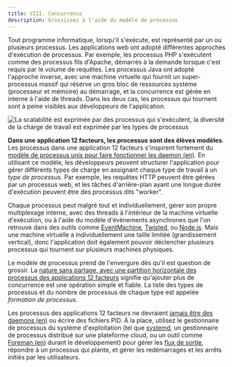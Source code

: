 ```yaml
---
title: VIII. Concurrence
description: Grossissez à l'aide du modèle de processus
---
```

Tout programme informatique, lorsqu'il s'exécute, est représenté par un ou plusieurs processus. Les applications web ont adopté différentes approches d'exécution de processus. Par exemple, les processus PHP s'exécutent comme des processus fils d'Apache, démarrés à la demande lorsque c'est requis par le volume de requêtes. Les processus Java ont adopté l'approche inverse, avec une machine virtuelle qui fournit un super-processus massif qui réserve un gros bloc de ressources système (processeur et mémoire) au démarrage, et la concurrence est gérée en interne à l'aide de threads. Dans les deux cas, les processus qui tournent sont à peine visibles aux développeurs de l'application.

![La scalabilité est exprimée par des processus qui s'exécutent, la diversité de la charge de travail est exprimée par les types de processus](/images/process-types.png)

**Dans une application 12 facteurs, les processus sont des élèves modèles**. Les processus dans une application 12 facteurs s'inspirent fortement du [modèle de processus unix pour faire fonctionner les daemon (en)](https://adam.herokuapp.com/past/2011/5/9/applying_the_unix_process_model_to_web_apps/). En utilisant ce modèle, les développeurs peuvent structurer l'application pour gérer différents types de charge en assignant chaque type de travail à un *type de processus*. Par exemple, les requêtes HTTP peuvent être gérées par un processus web, et les tâches d'arrière-plan ayant une longue durée d'exécution peuvent être des processus dits "worker".

Chaque processus peut malgré tout et individuellement, gérer son propre multiplexage interne, avec des threads à l'intérieur de la machine virtuelle d'exécution, ou à l'aide du modèle d'évènements asynchrones que l'on retrouve dans des outils comme [EventMachine](https://github.com/eventmachine/eventmachine), [Twisted](http://twistedmatrix.com/trac/), ou [Node.js](http://nodejs.org/). Mais une machine virtuelle a individuellement une taille limitée (grandissement vertical), donc l'application doit également pouvoir déclencher plusieurs processus qui tournent sur plusieurs machines physiques.

Le modèle de processus prend de l'envergure dès qu'il est question de grossir. La [nature sans partage, avec une partition horizontale des processus des applications 12 facteurs](./processes) signifie qu'ajouter plus de concurrence est une opération simple et fiable. La liste des types de processus et du nombre de processus de chaque type est appelée *formation de processus*.

Les processus des applications 12 facteurs ne devraient [jamais être des daemons (en)](http://dustin.github.com/2010/02/28/running-processes.html) ou écrire des fichiers PID. À la place, utilisez le gestionnaire de processus du système d'exploitation (tel que [systemd](https://www.freedesktop.org/wiki/Software/systemd/), un gestionnaire de processus distribué sur une plateforme cloud, ou un outil comme [Foreman (en)](http://blog.daviddollar.org/2011/05/06/introducing-foreman.html) durant le développement) pour gérer les [flux de sortie](./logs), répondre à un processus qui plante, et gérer les redémarrages et les arrêts initiés par les utilisateurs.
